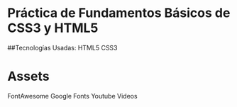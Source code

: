 # Práctica de Fundamentos Básicos de CSS3 y HTML5

##Tecnologías Usadas:
HTML5
CSS3

# Assets
FontAwesome
Google Fonts
Youtube Videos

